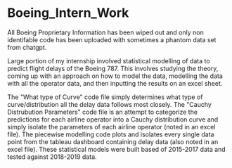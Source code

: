 # Boeing_Intern_Work
All Boeing Proprietary Information has been wiped out and only non identifable code has been uploaded with sometimes a phantom data set from chatgpt.

Large portion of my internship involved statistical modelling of data to predict flight delays of the Boeing 787. This involves studying the theory, coming up with an approach on how to model the data, modelling the data with all the operator data, and then inputting the results on an excel sheet. 

The "What type of Curve" code file simply determines what type of curve/distribution all the delay data follows most closely. 
The "Cauchy Distrubution Parameters" code file is an attempt to categorize the predictions for each airline operator into a Cauchy distribution curve and simply isolate the parameters of each airline operator (noted in an excel file).
The piecewise modelling code plots and isolates every single data point from the tableau dashboard containing delay data (also noted in an excel file).
These statistical models were built based of 2015-2017 data and tested against 2018-2019 data.
